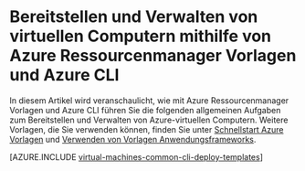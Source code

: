 <properties
    pageTitle="Bereitstellen und Verwalten von virtuellen Computer mit Vorlagen | Microsoft Azure"
    description="Bereitstellen und Verwalten der am häufigsten verwendeten Konfigurationen für Azure-virtuellen Computern Ressourcenmanager Vorlagen und Azure CLI verwenden."
    services="virtual-machines-linux"
    documentationCenter=""
    authors="squillace"
    manager="timlt"
    editor=""
    tags="azure-resource-manager"/>

<tags
    ms.service="virtual-machines-linux"
    ms.workload="infrastructure-services"
    ms.tgt_pltfrm="vm-linux"
    ms.devlang="na"
    ms.topic="article"
    ms.date="08/23/2016"
    ms.author="rasquill"/>

# <a name="deploy-and-manage-virtual-machines-by-using-azure-resource-manager-templates-and-the-azure-cli"></a>Bereitstellen und Verwalten von virtuellen Computern mithilfe von Azure Ressourcenmanager Vorlagen und Azure CLI

In diesem Artikel wird veranschaulicht, wie mit Azure Ressourcenmanager Vorlagen und Azure CLI führen Sie die folgenden allgemeinen Aufgaben zum Bereitstellen und Verwalten von Azure-virtuellen Computern. Weitere Vorlagen, die Sie verwenden können, finden Sie unter [Schnellstart Azure Vorlagen](https://azure.microsoft.com/documentation/templates/) und [Verwenden von Vorlagen Anwendungsframeworks](virtual-machines-linux-app-frameworks.md).


[AZURE.INCLUDE [virtual-machines-common-cli-deploy-templates](../../includes/virtual-machines-common-cli-deploy-templates.md)]
